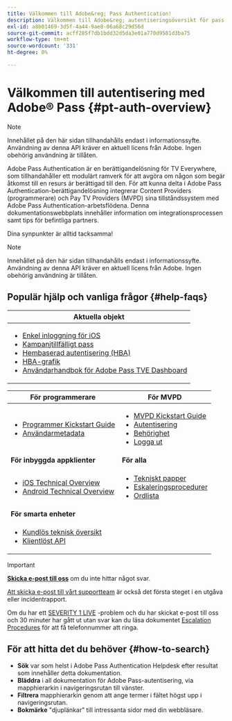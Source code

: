 ```yaml
---
title: Välkommen till Adobe&reg; Pass Authentication!
description: Välkommen till Adobe&reg; autentiseringsöversikt för pass
exl-id: a8b01469-3d5f-4a44-9ae8-06a68c29d56d
source-git-commit: acff285f7db1bdd32d5da3e01a770d9581d3ba75
workflow-type: tm+mt
source-wordcount: '331'
ht-degree: 0%

---
```


# Välkommen till autentisering med Adobe® Pass {#pt-auth-overview}

>[!NOTE]
>
>Innehållet på den här sidan tillhandahålls endast i informationssyfte. Användning av denna API kräver en aktuell licens från Adobe. Ingen obehörig användning är tillåten.

Adobe Pass Authentication är en berättigandelösning för TV Everywhere, som tillhandahåller ett modulärt ramverk för att avgöra om någon som begär åtkomst till en resurs är berättigad till den. För att kunna delta i Adobe Pass Authentication-berättigandelösning integrerar Content Providers (programmerare) och Pay TV Providers (MVPD) sina tillståndssystem med Adobe Pass Authentication-arbetsflödena. Denna dokumentationswebbplats innehåller information om integrationsprocessen samt tips för befintliga partners.

Dina synpunkter är alltid tacksamma!

>[!NOTE]
>
>Innehållet på den här sidan tillhandahålls endast i informationssyfte. Användning av denna API kräver en aktuell licens från Adobe. Ingen obehörig användning är tillåten.

## Populär hjälp och vanliga frågor {#help-faqs}

| **Aktuella objekt** |
|-|
| <ul><li>[Enkel inloggning för iOS](/help/authentication/apple-sso-overview.md)</li><li>[Kampanjtillfälligt pass](/help/authentication/promotional-temp-pass.md)</li><li>[Hembaserad autentisering (HBA)](/help/authentication/home-based-authn-tve.md)</li><li>[HBA-grafik](https://dzf8vqv24eqhg.cloudfront.net/userfiles/258/326/ckfinder/files/AdobeNewsletterHBA.pdf)</li><li>[Användarhandbok för Adobe Pass TVE Dashboard](/help/authentication/tve-dashboard/old-tve-dashboard/tve-dashboard-user-guide.md)</li></ul> |

| **För programmerare** | **För MVPD** |
|------------------------------------------------------------------------------|-------------------------------------------------------------------------------------------------|
| <ul><li>[Programmer Kickstart Guide](/help/authentication/programmer-kickstart-guide.md)</li><li>[Användarmetadata](/help/authentication/user-metadata.md)</li></ul> | <ul><li>[MVPD Kickstart Guide](/help/authentication/mvpd-kickstart-guide.md)</li><li>[Autentisering](/help/authentication/authn-usecase.md)</li><li>[Behörighet](/help/authentication/authz-usecase.md)</li><li>[Logga ut](/help/authentication/usecase-mvpd-logout.md)</li></ul> |
| **För inbyggda appklienter** | **För alla** |
| <ul><li>[iOS Technical Overview](/help/authentication/iostvos-sdk-overview.md)</li><li>[Android Technical Overview](/help/authentication/android-sdk-overview.md)</li></ul> | <ul><li>[Tekniskt papper](/help/authentication/technical-paper.md)</li><li>[Eskaleringsprocedurer](/help/authentication/escalation-procedures.md)</li><li>[Ordlista](/help/authentication/glossary.md)</li></ul> |
| **För smarta enheter** | |
| <ul><li>[Kundlös teknisk översikt](/help/authentication/rest-api-overview.md)</li><li>[Klientlöst API](/help/authentication/rest-api-reference.md)</li></ul> | |

>[!IMPORTANT]
>
>[**Skicka e-post till oss**](mailto:tve-support@adobe.com) om du inte hittar något svar.
>
>[Att skicka e-post till vårt supportteam](mailto:tve-support@adobe.com) är också det första steget i en utgåva eller incidentrapport.
>
>Om du har ett [SEVERITY 1 LIVE](/help/authentication/escalation-procedures.md) -problem och du har skickat e-post till oss och 30 minuter har gått ut utan svar kan du läsa dokumentet [Escalation Procedures](/help/authentication/escalation-procedures.md) för att få telefonnummer att ringa.
>


## För att hitta det du behöver {#how-to-search}

* **Sök** var som helst i Adobe Pass Authentication Helpdesk efter resultat som innehåller detta
dokumentation.
* **Bläddra** i all dokumentation för Adobe Pass-autentisering, via mapphierarkin i navigeringsrutan till vänster.
* **Filtrera** mapphierarkin genom att ange termer i fältet högst upp i navigeringsrutan.
* **Bokmärke** &quot;djuplänkar&quot; till intressanta sidor med din webbläsare.

